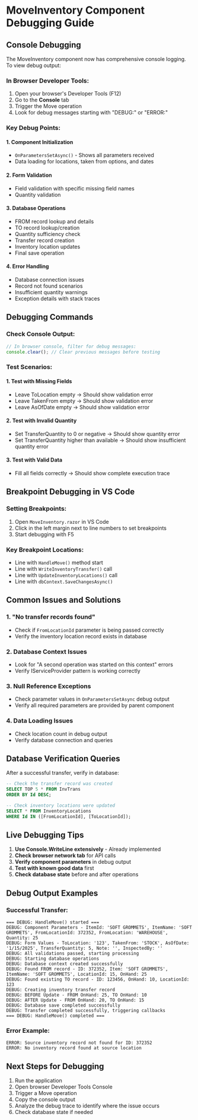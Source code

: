 # MoveInventory Component Debugging Guide

## Console Debugging

The MoveInventory component now has comprehensive console logging. To view debug output:

### In Browser Developer Tools:
1. Open your browser's Developer Tools (F12)
2. Go to the **Console** tab
3. Trigger the Move operation
4. Look for debug messages starting with "DEBUG:" or "ERROR:"

### Key Debug Points:

#### 1. Component Initialization
- `OnParametersSetAsync()` - Shows all parameters received
- Data loading for locations, taken from options, and dates

#### 2. Form Validation
- Field validation with specific missing field names
- Quantity validation

#### 3. Database Operations
- FROM record lookup and details
- TO record lookup/creation
- Quantity sufficiency check
- Transfer record creation
- Inventory location updates
- Final save operation

#### 4. Error Handling
- Database connection issues
- Record not found scenarios
- Insufficient quantity warnings
- Exception details with stack traces

## Debugging Commands

### Check Console Output:
```javascript
// In browser console, filter for debug messages:
console.clear(); // Clear previous messages before testing
```

### Test Scenarios:

#### 1. Test with Missing Fields
- Leave ToLocation empty → Should show validation error
- Leave TakenFrom empty → Should show validation error  
- Leave AsOfDate empty → Should show validation error

#### 2. Test with Invalid Quantity
- Set TransferQuantity to 0 or negative → Should show quantity error
- Set TransferQuantity higher than available → Should show insufficient quantity error

#### 3. Test with Valid Data
- Fill all fields correctly → Should show complete execution trace

## Breakpoint Debugging in VS Code

### Setting Breakpoints:
1. Open `MoveInventory.razor` in VS Code
2. Click in the left margin next to line numbers to set breakpoints
3. Start debugging with F5

### Key Breakpoint Locations:
- Line with `HandleMove()` method start
- Line with `WriteInventoryTransfer()` call
- Line with `UpdateInventoryLocations()` call
- Line with `dbContext.SaveChangesAsync()`

## Common Issues and Solutions

### 1. "No transfer records found"
- Check if `FromLocationId` parameter is being passed correctly
- Verify the inventory location record exists in database

### 2. Database Context Issues
- Look for "A second operation was started on this context" errors
- Verify IServiceProvider pattern is working correctly

### 3. Null Reference Exceptions
- Check parameter values in `OnParametersSetAsync` debug output
- Verify all required parameters are provided by parent component

### 4. Data Loading Issues
- Check location count in debug output
- Verify database connection and queries

## Database Verification Queries

After a successful transfer, verify in database:

```sql
-- Check the transfer record was created
SELECT TOP 5 * FROM InvTrans 
ORDER BY Id DESC;

-- Check inventory locations were updated
SELECT * FROM InventoryLocations 
WHERE Id IN ([FromLocationId], [ToLocationId]);
```

## Live Debugging Tips

1. **Use Console.WriteLine extensively** - Already implemented
2. **Check browser network tab** for API calls
3. **Verify component parameters** in debug output
4. **Test with known good data** first
5. **Check database state** before and after operations

## Debug Output Examples

### Successful Transfer:
```
=== DEBUG: HandleMove() started ===
DEBUG: Component Parameters - ItemId: 'SOFT GROMMETS', ItemName: 'SOFT GROMMETS', FromLocationId: 372352, FromLocation: 'WAREHOUSE', Quantity: 25
DEBUG: Form Values - ToLocation: '123', TakenFrom: 'STOCK', AsOfDate: '1/15/2025', TransferQuantity: 5, Note: '', InspectedBy: ''
DEBUG: All validations passed, starting processing
DEBUG: Starting database operations
DEBUG: Database context created successfully
DEBUG: Found FROM record - ID: 372352, Item: 'SOFT GROMMETS', ItemName: 'SOFT GROMMETS', LocationId: 15, OnHand: 25
DEBUG: Found existing TO record - ID: 123456, OnHand: 10, LocationId: 123
DEBUG: Creating inventory transfer record
DEBUG: BEFORE Update - FROM OnHand: 25, TO OnHand: 10
DEBUG: AFTER Update - FROM OnHand: 20, TO OnHand: 15
DEBUG: Database save completed successfully
DEBUG: Transfer completed successfully, triggering callbacks
=== DEBUG: HandleMove() completed ===
```

### Error Example:
```
ERROR: Source inventory record not found for ID: 372352
ERROR: No inventory record found at source location
```

## Next Steps for Debugging

1. Run the application
2. Open browser Developer Tools Console
3. Trigger a Move operation
4. Copy the console output
5. Analyze the debug trace to identify where the issue occurs
6. Check database state if needed
